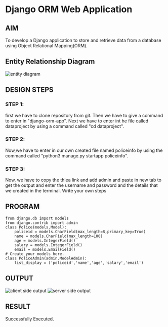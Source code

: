 # Django ORM Web Application

## AIM
To develop a Django application to store and retrieve data from a database using Object Relational Mapping(ORM).

## Entity Relationship Diagram

![entity diagram](./sneha/policeinfo.png)

## DESIGN STEPS

### STEP 1:
first we have to clone repository from git. Then we have to give a command to enter in "django-orm-app". Next we have to enter int he file called dataproject by using a command called "cd dataproject".
### STEP 2:
Now,we have to enter in our own created file named policeinfo by using the command called "python3 manage.py startapp policeinfo".
### STEP 3:
Now, we have to copy the thiea link and add admin and paste in new tab to get the output and enter the username and password 
and the details that we created in the terminal.
Write your own steps

## PROGRAM

```
from django.db import models
from django.contrib import admin
class Police(models.Model):
    policeid = models.CharField(max_length=8,primary_key=True)
    name = models.CharField(max_length=100)
    age = models.IntegerField()
    salary = models.IntegerField()
    email = models.EmailField()
# Create your models here.
class PoliceAdmin(admin.ModelAdmin):
    list_display = ('policeid','name','age','salary','email')
```

## OUTPUT

![client side output](./sneha/clientsideoutput.png)
![server side output](./sneha/serversideoutput.png)


## RESULT
Successfully Executed.